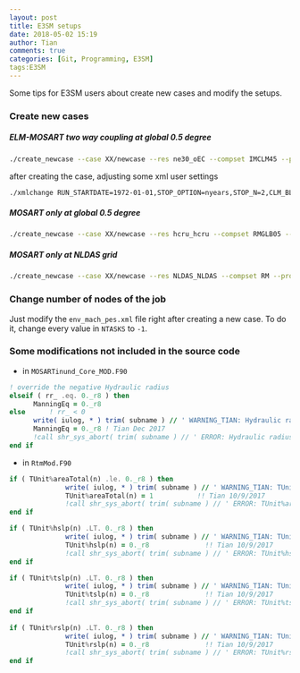 ```yaml
---
layout: post
title: E3SM setups
date: 2018-05-02 15:19
author: Tian
comments: true
categories: [Git, Programming, E3SM]
tags:E3SM
---
```

Some tips for E3SM users about create new cases and modify the setups.

### Create new cases
##### ELM-MOSART two way coupling at global 0.5 degree
```bash
./create_newcase --case XX/newcase --res ne30_oEC --compset IMCLM45 --project climate
```
after creating the case, adjusting some xml user settings
```bash
./xmlchange RUN_STARTDATE=1972-01-01,STOP_OPTION=nyears,STOP_N=2,CLM_BLDNML_OPTS="-bgc cn -crop -irrig .true.",CLM_CONFIG_OPTS="-phys clm4_5 -bgc cn -crop on",DATM_CLMNCEP_YR_ALIGN=1972,REST_N=1,JOB_WALLCLOCK_TIME=2:00:00,JOB_QUEUE=slurm
```
##### MOSART only at global 0.5 degree
```bash
./create_newcase --case XX/newcase --res hcru_hcru --compset RMGLB05 --project climate
```
##### MOSART only at NLDAS grid
```bash
./create_newcase --case XX/newcase --res NLDAS_NLDAS --compset RM --project climate
```

###  Change number of nodes of the job 
Just modify the `env_mach_pes.xml` file right after creating a new case. To do it, change every value in `NTASKS` to `-1`.
### Some modifications not included in the source code
- in `MOSARTinund_Core_MOD.F90`
```fortran
! override the negative Hydraulic radius
elseif ( rr_ .eq. 0._r8 ) then
      ManningEq = 0._r8
else      ! rr_ < 0
      write( iulog, * ) trim( subname ) // ' WARNING_TIAN: Hydraulic radius is negative !'
      ManningEq = 0._r8 ! Tian Dec 2017
      !call shr_sys_abort( trim( subname ) // ' ERROR: Hydraulic radius is negative !' )
end if
```

- in `RtmMod.F90`

```fortran
if ( TUnit%areaTotal(n) .le. 0._r8 ) then
              write( iulog, * ) trim( subname ) // ' WARNING_TIAN: TUnit%areaTotal(n) <= 0 for n=', n
              TUnit%areaTotal(n) = 1           !! Tian 10/9/2017
              !call shr_sys_abort( trim( subname ) // ' ERROR: TUnit%areaTotal(n) <= 0 ')
end if

if ( TUnit%hslp(n) .LT. 0._r8 ) then
              write( iulog, * ) trim( subname ) // ' WARNING_TIAN: TUnit%hslp(n) < 0 for n=', n
              TUnit%hslp(n) = 0._r8              !! Tian 10/9/2017
              !call shr_sys_abort( trim( subname ) // ' ERROR: TUnit%hslp(n) < 0 ')
end if

if ( TUnit%tslp(n) .LT. 0._r8 ) then
              write( iulog, * ) trim( subname ) // ' WARNING_TIAN: TUnit%tslp(n) < 0 for n=', n
              TUnit%tslp(n) = 0._r8              !! Tian 10/9/2017
              !call shr_sys_abort( trim( subname ) // ' ERROR: TUnit%tslp(n) < 0 ')
end if
            
if ( TUnit%rslp(n) .LT. 0._r8 ) then
              write( iulog, * ) trim( subname ) // ' WARNING_TIAN: TUnit%rslp(n) < 0 for n=', n
              TUnit%rslp(n) = 0._r8              !! Tian 10/9/2017
              !call shr_sys_abort( trim( subname ) // ' ERROR: TUnit%rslp(n) < 0 ')
end if
```

​        